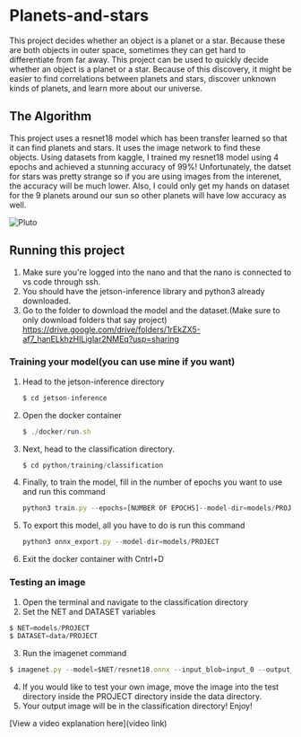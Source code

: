 # Planets-and-stars

This project decides whether an object is a planet or a star. Because these are both objects in outer space, sometimes they can get hard to differentiate from far away. This project can be used to quickly decide whether an object is a planet or a star. Because of this discovery, it might be easier to find correlations between planets and stars, discover unknown kinds of planets, and learn more about our universe.


## The Algorithm

This project uses a resnet18 model which has been transfer learned so that it can find planets and stars. It uses the image
network to find these objects. Using datasets from kaggle, I trained my resnet18 model using 4 epochs and achieved a stunning accuracy of 99%! Unfortunately, the datset for stars was pretty strange so if you are using images from the interenet, the accuracy will be much lower. Also, I could only get my hands on dataset for the 9 planets around our sun so other planets will have low accuracy as well.

![Pluto](https://i.imgur.com/y1eemB2.jpg)


## Running this project


1. Make sure you're logged into the nano and that the nano is connected to vs code through ssh.
2. You should have the jetson-inference library and python3 already downloaded.
3. Go to the folder to download the model and the dataset.(Make sure to only download folders that say project)
   https://drive.google.com/drive/folders/1rEkZX5-af7_hanELkhzHILiglar2NMEq?usp=sharing
### Training your model(you can use mine if you want)
1. Head to the jetson-inference directory
   ```ts
   $ cd jetson-inference
   ```
3. Open the docker container
   ```ts
   $ ./docker/run.sh
   ```
4. Next, head to the classification directory.
   ```ts
   $ cd python/training/classification
   ```
5. Finally, to train the model, fill in the number of epochs you want to use and run this command
   ```ts
   python3 train.py --epochs=[NUMBER OF EPOCHS]--model-dir=models/PROJECT data/PROJECT
   ```
6. To export this model, all you have to do is run this command
   ```ts
   python3 onnx_export.py --model-dir=models/PROJECT
   ```
7. Exit the docker container with Cntrl+D
### Testing an image 
1. Open the terminal and navigate to the classification directory
2. Set the NET and DATASET variables
```ts
$ NET=models/PROJECT
$ DATASET=data/PROJECT
```
3. Run the imagenet command
```ts
$ imagenet.py --model=$NET/resnet18.onnx --input_blob=input_0 --output_blob=output_0 --labels=$DATASET/labels.txt $DATASET/test/[FOLDER]/[IMAGE NAME].jpg [NAME OF NEW IMAGE].jpg
```
4. If you would like to test your own image, move the image into the test directory inside the PROJECT directory inside the data directory.
5. Your output image will be in the classification directory! Enjoy!

[View a video explanation here](video link)
